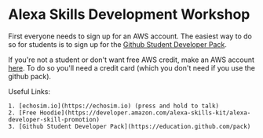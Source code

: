 # Alexa Skills Development Workshop

First everyone needs to sign up for an AWS account. The easiest way to do so for students is to sign up for the [Github Student Developer Pack](https://education.github.com/pack).

If you're not a student or don't want free AWS credit, make an AWS account [here](https://aws.amazon.com/). To do so you'll need a credit card (which you don't need if you use the github pack).


Useful Links:
	
	1. [echosim.io](https://echosim.io) (press and hold to talk)
	2. [Free Hoodie](https://developer.amazon.com/alexa-skills-kit/alexa-developer-skill-promotion)
	3. [Github Student Developer Pack](https://education.github.com/pack)
